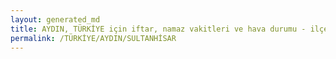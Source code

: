 ```yaml
---
layout: generated_md
title: AYDIN, TÜRKİYE için iftar, namaz vakitleri ve hava durumu - ilçe/eyalet seç
permalink: /TÜRKİYE/AYDIN/SULTANHİSAR
---
```


<script type="text/javascript">
  var country = TÜRKİYE;
  var city = AYDIN;
  var state = SULTANHİSAR;
  var lat = 72;
  var lon = 21;
</script>
